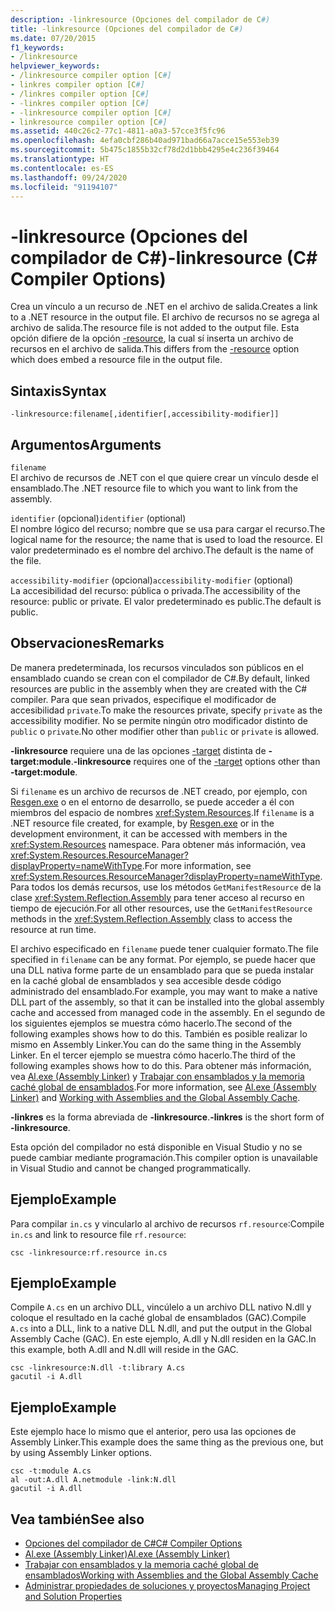 ```yaml
---
description: -linkresource (Opciones del compilador de C#)
title: -linkresource (Opciones del compilador de C#)
ms.date: 07/20/2015
f1_keywords:
- /linkresource
helpviewer_keywords:
- /linkresource compiler option [C#]
- linkres compiler option [C#]
- /linkres compiler option [C#]
- -linkres compiler option [C#]
- -linkresource compiler option [C#]
- linkresource compiler option [C#]
ms.assetid: 440c26c2-77c1-4811-a0a3-57cce3f5fc96
ms.openlocfilehash: 4efa0cbf286b40ad971bad66a7acce15e553eb39
ms.sourcegitcommit: 5b475c1855b32cf78d2d1bbb4295e4c236f39464
ms.translationtype: HT
ms.contentlocale: es-ES
ms.lasthandoff: 09/24/2020
ms.locfileid: "91194107"
---
```

# <a name="-linkresource-c-compiler-options"></a><span data-ttu-id="d19fe-103">-linkresource (Opciones del compilador de C#)</span><span class="sxs-lookup"><span data-stu-id="d19fe-103">-linkresource (C# Compiler Options)</span></span>

<span data-ttu-id="d19fe-104">Crea un vínculo a un recurso de .NET en el archivo de salida.</span><span class="sxs-lookup"><span data-stu-id="d19fe-104">Creates a link to a .NET resource in the output file.</span></span> <span data-ttu-id="d19fe-105">El archivo de recursos no se agrega al archivo de salida.</span><span class="sxs-lookup"><span data-stu-id="d19fe-105">The resource file is not added to the output file.</span></span> <span data-ttu-id="d19fe-106">Esta opción difiere de la opción [-resource](./resource-compiler-option.md), la cual sí inserta un archivo de recursos en el archivo de salida.</span><span class="sxs-lookup"><span data-stu-id="d19fe-106">This differs from the [-resource](./resource-compiler-option.md) option which does embed a resource file in the output file.</span></span>  
  
## <a name="syntax"></a><span data-ttu-id="d19fe-107">Sintaxis</span><span class="sxs-lookup"><span data-stu-id="d19fe-107">Syntax</span></span>  
  
```console  
-linkresource:filename[,identifier[,accessibility-modifier]]  
```  
  
## <a name="arguments"></a><span data-ttu-id="d19fe-108">Argumentos</span><span class="sxs-lookup"><span data-stu-id="d19fe-108">Arguments</span></span>  

 `filename`  
 <span data-ttu-id="d19fe-109">El archivo de recursos de .NET con el que quiere crear un vínculo desde el ensamblado.</span><span class="sxs-lookup"><span data-stu-id="d19fe-109">The .NET resource file to which you want to link from the assembly.</span></span>  
  
 <span data-ttu-id="d19fe-110">`identifier` (opcional)</span><span class="sxs-lookup"><span data-stu-id="d19fe-110">`identifier` (optional)</span></span>  
 <span data-ttu-id="d19fe-111">El nombre lógico del recurso; nombre que se usa para cargar el recurso.</span><span class="sxs-lookup"><span data-stu-id="d19fe-111">The logical name for the resource; the name that is used to load the resource.</span></span> <span data-ttu-id="d19fe-112">El valor predeterminado es el nombre del archivo.</span><span class="sxs-lookup"><span data-stu-id="d19fe-112">The default is the name of the file.</span></span>  
  
 <span data-ttu-id="d19fe-113">`accessibility-modifier` (opcional)</span><span class="sxs-lookup"><span data-stu-id="d19fe-113">`accessibility-modifier` (optional)</span></span>  
 <span data-ttu-id="d19fe-114">La accesibilidad del recurso: pública o privada.</span><span class="sxs-lookup"><span data-stu-id="d19fe-114">The accessibility of the resource: public or private.</span></span> <span data-ttu-id="d19fe-115">El valor predeterminado es public.</span><span class="sxs-lookup"><span data-stu-id="d19fe-115">The default is public.</span></span>  
  
## <a name="remarks"></a><span data-ttu-id="d19fe-116">Observaciones</span><span class="sxs-lookup"><span data-stu-id="d19fe-116">Remarks</span></span>  

 <span data-ttu-id="d19fe-117">De manera predeterminada, los recursos vinculados son públicos en el ensamblado cuando se crean con el compilador de C#.</span><span class="sxs-lookup"><span data-stu-id="d19fe-117">By default, linked resources are public in the assembly when they are created with the C# compiler.</span></span> <span data-ttu-id="d19fe-118">Para que sean privados, especifique el modificador de accesibilidad `private`.</span><span class="sxs-lookup"><span data-stu-id="d19fe-118">To make the resources private, specify `private` as the accessibility modifier.</span></span> <span data-ttu-id="d19fe-119">No se permite ningún otro modificador distinto de `public` o `private`.</span><span class="sxs-lookup"><span data-stu-id="d19fe-119">No other modifier other than `public` or `private` is allowed.</span></span>  
  
 <span data-ttu-id="d19fe-120">**-linkresource** requiere una de las opciones [-target](./target-compiler-option.md) distinta de **-target:module**.</span><span class="sxs-lookup"><span data-stu-id="d19fe-120">**-linkresource** requires one of the [-target](./target-compiler-option.md) options other than **-target:module**.</span></span>  
  
 <span data-ttu-id="d19fe-121">Si `filename` es un archivo de recursos de .NET creado, por ejemplo, con [Resgen.exe](../../../framework/tools/resgen-exe-resource-file-generator.md) o en el entorno de desarrollo, se puede acceder a él con miembros del espacio de nombres <xref:System.Resources>.</span><span class="sxs-lookup"><span data-stu-id="d19fe-121">If `filename` is a .NET resource file created, for example, by [Resgen.exe](../../../framework/tools/resgen-exe-resource-file-generator.md) or in the development environment, it can be accessed with members in the <xref:System.Resources> namespace.</span></span> <span data-ttu-id="d19fe-122">Para obtener más información, vea <xref:System.Resources.ResourceManager?displayProperty=nameWithType>.</span><span class="sxs-lookup"><span data-stu-id="d19fe-122">For more information, see <xref:System.Resources.ResourceManager?displayProperty=nameWithType>.</span></span> <span data-ttu-id="d19fe-123">Para todos los demás recursos, use los métodos `GetManifestResource` de la clase <xref:System.Reflection.Assembly> para tener acceso al recurso en tiempo de ejecución.</span><span class="sxs-lookup"><span data-stu-id="d19fe-123">For all other resources, use the `GetManifestResource` methods in the <xref:System.Reflection.Assembly> class to access the resource at run time.</span></span>  
  
 <span data-ttu-id="d19fe-124">El archivo especificado en `filename` puede tener cualquier formato.</span><span class="sxs-lookup"><span data-stu-id="d19fe-124">The file specified in `filename` can be any format.</span></span> <span data-ttu-id="d19fe-125">Por ejemplo, se puede hacer que una DLL nativa forme parte de un ensamblado para que se pueda instalar en la caché global de ensamblados y sea accesible desde código administrado del ensamblado.</span><span class="sxs-lookup"><span data-stu-id="d19fe-125">For example, you may want to make a native DLL part of the assembly, so that it can be installed into the global assembly cache and accessed from managed code in the assembly.</span></span> <span data-ttu-id="d19fe-126">En el segundo de los siguientes ejemplos se muestra cómo hacerlo.</span><span class="sxs-lookup"><span data-stu-id="d19fe-126">The second of the following examples shows how to do this.</span></span> <span data-ttu-id="d19fe-127">También es posible realizar lo mismo en Assembly Linker.</span><span class="sxs-lookup"><span data-stu-id="d19fe-127">You can do the same thing in the Assembly Linker.</span></span> <span data-ttu-id="d19fe-128">En el tercer ejemplo se muestra cómo hacerlo.</span><span class="sxs-lookup"><span data-stu-id="d19fe-128">The third of the following examples shows how to do this.</span></span> <span data-ttu-id="d19fe-129">Para obtener más información, vea [Al.exe (Assembly Linker)](../../../framework/tools/al-exe-assembly-linker.md) y [Trabajar con ensamblados y la memoria caché global de ensamblados](../../../framework/app-domains/working-with-assemblies-and-the-gac.md).</span><span class="sxs-lookup"><span data-stu-id="d19fe-129">For more information, see [Al.exe (Assembly Linker)](../../../framework/tools/al-exe-assembly-linker.md) and [Working with Assemblies and the Global Assembly Cache](../../../framework/app-domains/working-with-assemblies-and-the-gac.md).</span></span>  
  
 <span data-ttu-id="d19fe-130">**-linkres** es la forma abreviada de **-linkresource**.</span><span class="sxs-lookup"><span data-stu-id="d19fe-130">**-linkres** is the short form of **-linkresource**.</span></span>  
  
 <span data-ttu-id="d19fe-131">Esta opción del compilador no está disponible en Visual Studio y no se puede cambiar mediante programación.</span><span class="sxs-lookup"><span data-stu-id="d19fe-131">This compiler option is unavailable in Visual Studio and cannot be changed programmatically.</span></span>  
  
## <a name="example"></a><span data-ttu-id="d19fe-132">Ejemplo</span><span class="sxs-lookup"><span data-stu-id="d19fe-132">Example</span></span>  

 <span data-ttu-id="d19fe-133">Para compilar `in.cs` y vincularlo al archivo de recursos `rf.resource`:</span><span class="sxs-lookup"><span data-stu-id="d19fe-133">Compile `in.cs` and link to resource file `rf.resource`:</span></span>  
  
```console  
csc -linkresource:rf.resource in.cs  
```  
  
## <a name="example"></a><span data-ttu-id="d19fe-134">Ejemplo</span><span class="sxs-lookup"><span data-stu-id="d19fe-134">Example</span></span>  

 <span data-ttu-id="d19fe-135">Compile `A.cs` en un archivo DLL, vincúlelo a un archivo DLL nativo N.dll y coloque el resultado en la caché global de ensamblados (GAC).</span><span class="sxs-lookup"><span data-stu-id="d19fe-135">Compile `A.cs` into a DLL, link to a native DLL N.dll, and put the output in the Global Assembly Cache (GAC).</span></span> <span data-ttu-id="d19fe-136">En este ejemplo, A.dll y N.dll residen en la GAC.</span><span class="sxs-lookup"><span data-stu-id="d19fe-136">In this example, both A.dll and N.dll will reside in the GAC.</span></span>  
  
```console  
csc -linkresource:N.dll -t:library A.cs  
gacutil -i A.dll  
```  
  
## <a name="example"></a><span data-ttu-id="d19fe-137">Ejemplo</span><span class="sxs-lookup"><span data-stu-id="d19fe-137">Example</span></span>  

 <span data-ttu-id="d19fe-138">Este ejemplo hace lo mismo que el anterior, pero usa las opciones de Assembly Linker.</span><span class="sxs-lookup"><span data-stu-id="d19fe-138">This example does the same thing as the previous one, but by using Assembly Linker options.</span></span>  
  
```console  
csc -t:module A.cs  
al -out:A.dll A.netmodule -link:N.dll
gacutil -i A.dll  
```  
  
## <a name="see-also"></a><span data-ttu-id="d19fe-139">Vea también</span><span class="sxs-lookup"><span data-stu-id="d19fe-139">See also</span></span>

- [<span data-ttu-id="d19fe-140">Opciones del compilador de C#</span><span class="sxs-lookup"><span data-stu-id="d19fe-140">C# Compiler Options</span></span>](./index.md)
- [<span data-ttu-id="d19fe-141">Al.exe (Assembly Linker)</span><span class="sxs-lookup"><span data-stu-id="d19fe-141">Al.exe (Assembly Linker)</span></span>](../../../framework/tools/al-exe-assembly-linker.md)
- [<span data-ttu-id="d19fe-142">Trabajar con ensamblados y la memoria caché global de ensamblados</span><span class="sxs-lookup"><span data-stu-id="d19fe-142">Working with Assemblies and the Global Assembly Cache</span></span>](../../../framework/app-domains/working-with-assemblies-and-the-gac.md)
- [<span data-ttu-id="d19fe-143">Administrar propiedades de soluciones y proyectos</span><span class="sxs-lookup"><span data-stu-id="d19fe-143">Managing Project and Solution Properties</span></span>](/visualstudio/ide/managing-project-and-solution-properties)
